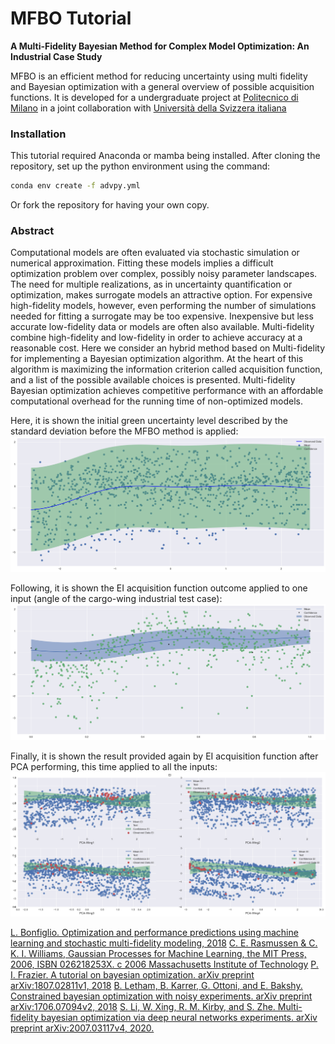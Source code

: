 # MFBO Tutorial
**A Multi-Fidelity Bayesian Method for Complex Model Optimization: An Industrial Case Study**

MFBO is an efficient method for reducing uncertainty using multi fidelity and Bayesian optimization with a general overview of possible acquisition functions. It is developed for a undergraduate project at [Politecnico di Milano](https://www.polimi.it/) in a joint collaboration with [Università della Svizzera italiana](https://www.usi.ch)

### Installation
This tutorial required Anaconda or mamba being installed. After cloning the repository, set up the python environment using the command:
```sh
conda env create -f advpy.yml
```
Or fork the repository for having your own copy.

### Abstract
Computational models are often evaluated via stochastic simulation or numerical approximation. Fitting these models implies a difficult optimization problem over complex, possibly noisy parameter landscapes. The need for multiple realizations, as in uncertainty quantification or optimization, makes surrogate models an attractive option. For expensive high-fidelity models, however, even performing the number of simulations needed for fitting a surrogate may be too expensive. Inexpensive but less accurate low-fidelity data or models are often also available. Multi-fidelity combine high-fidelity and low-fidelity in order to achieve accuracy at a reasonable cost. Here we consider an hybrid method based on Multi-fidelity for implementing a Bayesian optimization algorithm. At the heart of this algorithm is maximizing the information criterion called acquisition function, and a list of the possible available choices is presented. Multi-fidelity Bayesian optimization achieves competitive performance with an affordable computational overhead for the running time of non-optimized models.

Here, it is shown the initial green uncertainty level described by the standard deviation before the MFBO method is applied:
![What is this](output_img/only_gp_wing0_PCA_resampled_same.png)

Following, it is shown the EI acquisition function outcome applied to one input (angle of the cargo-wing industrial test case):
![What is this](output_img/output_test4_alpha0.png)

Finally, it is shown the result provided again by EI acquisition function after PCA performing, this time applied to all the inputs:
![What is this](output_img/EI_model_pca_3000_singlobj.png)

[L. Bonfiglio. Optimization and performance predictions using machine learning and
stochastic multi-fidelity modeling, 2018](https://web.mit.edu/~bonfi/www/multi-fidelity.html)
[C. E. Rasmussen & C. K. I. Williams, Gaussian Processes for Machine Learning, the MIT Press, 2006, ISBN 026218253X. c 2006 Massachusetts Institute of Technology](http://gaussianprocess.org/gpml/)
[P. I. Frazier. A tutorial on bayesian optimization. arXiv preprint arXiv:1807.02811v1,
2018](https://arxiv.org/abs/1807.02811)
[B. Letham, B. Karrer, G. Ottoni, and E. Bakshy. Constrained bayesian optimization
with noisy experiments. arXiv preprint arXiv:1706.07094v2, 2018](https://arxiv.org/abs/1706.07094)
[S. Li, W. Xing, R. M. Kirby, and S. Zhe. Multi-fidelity bayesian optimization via deep
neural networks experiments. arXiv preprint arXiv:2007.03117v4, 2020.](https://proceedings.neurips.cc/paper/2020/hash/60e1deb043af37db5ea4ce9ae8d2c9ea-Abstract.html)
